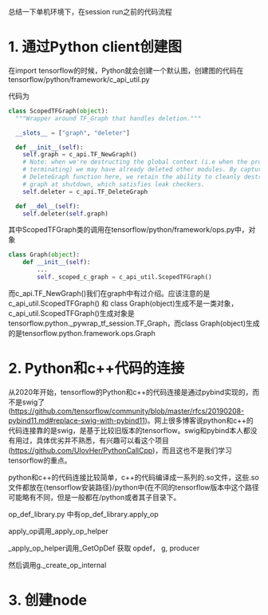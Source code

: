 

总结一下单机环境下，在session run之前的代码流程


# 1. 通过Python client创建图
在import tensorflow的时候，Python就会创建一个默认图，创建图的代码在tensorflow/python/framework/c_api_util.py

代码为
```py
class ScopedTFGraph(object):
  """Wrapper around TF_Graph that handles deletion."""

  __slots__ = ["graph", "deleter"]

  def __init__(self):
    self.graph = c_api.TF_NewGraph()
    # Note: when we're destructing the global context (i.e when the process is
    # terminating) we may have already deleted other modules. By capturing the
    # DeleteGraph function here, we retain the ability to cleanly destroy the
    # graph at shutdown, which satisfies leak checkers.
    self.deleter = c_api.TF_DeleteGraph

  def __del__(self):
    self.deleter(self.graph)
```

其中ScopedTFGraph类的调用在tensorflow/python/framework/ops.py中，对象

```py
class Graph(object):
    def __init__(self):
        ...
        self._scoped_c_graph = c_api_util.ScopedTFGraph()
```

而c_api.TF_NewGraph()我们在graph中有过介绍。应该注意的是c_api_util.ScopedTFGraph() 和 class Graph(object)生成不是一类对象，c_api_util.ScopedTFGraph()生成对象是tensorflow.python._pywrap_tf_session.TF_Graph，而class Graph(object)生成的是tensorflow.python.framework.ops.Graph


# 2. Python和c++代码的连接

从2020年开始，tensorflow的Python和c++的代码连接是通过pybind实现的，而不是swig了(https://github.com/tensorflow/community/blob/master/rfcs/20190208-pybind11.md#replace-swig-with-pybind11)。网上很多博客说python和c++的代码连接靠的是swig，是基于比较旧版本的tensorflow。swig和pybind本人都没有用过，具体优劣并不熟悉，有兴趣可以看这个项目(https://github.com/UlovHer/PythonCallCpp)，而且这也不是我们学习tensorflow的重点。

python和c++的代码连接比较简单，c++的代码编译成一系列的.so文件，这些.so文件都放在{tensorflow安装路径}/python中(在不同的tensorflow版本中这个路径可能略有不同，但是一般都在/python或者其子目录下。



op_def_library.py 中有op_def_library.apply_op

apply_op调用_apply_op_helper

_apply_op_helper调用_GetOpDef 获取 opdef， g, producer

然后调用g._create_op_internal
  

# 3. 创建node
